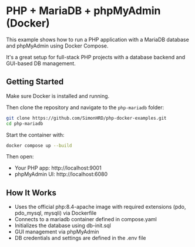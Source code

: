 # PHP + MariaDB + phpMyAdmin (Docker)

This example shows how to run a PHP application with a MariaDB database and phpMyAdmin using Docker Compose.

It's a great setup for full-stack PHP projects with a database backend and GUI-based DB management.

## Getting Started
Make sure Docker is installed and running.

Then clone the repository and navigate to the `php-mariadb` folder:
```bash
git clone https://github.com/SimonHRD/php-docker-examples.git
cd php-mariadb
```

Start the container with:
```bash
docker compose up --build
```

Then open:
- Your PHP app: http://localhost:9001
- phpMyAdmin UI: http://localhost:6080


## How It Works
- Uses the official php:8.4-apache image with required extensions (pdo, pdo_mysql, mysqli) via Dockerfile
- Connects to a mariadb container defined in compose.yaml
- Initializes the database using db-init.sql
- GUI management via phpMyAdmin
- DB credentials and settings are defined in the .env file